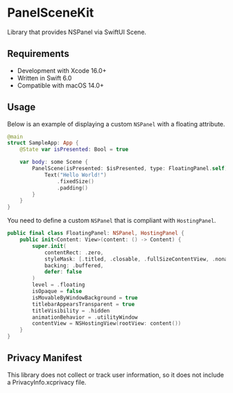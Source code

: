 # PanelSceneKit

Library that provides NSPanel via SwiftUI Scene.

## Requirements

- Development with Xcode 16.0+
- Written in Swift 6.0
- Compatible with macOS 14.0+

## Usage

Below is an example of displaying a custom `NSPanel` with a floating attribute.

```swift
@main
struct SampleApp: App {
    @State var isPresented: Bool = true

    var body: some Scene {
        PanelScene(isPresented: $isPresented, type: FloatingPanel.self) {
            Text("Hello World!")
                .fixedSize()
                .padding()
        }
    }
}
```

You need to define a custom `NSPanel` that is compliant with `HostingPanel`.

```swift
public final class FloatingPanel: NSPanel, HostingPanel {
    public init<Content: View>(content: () -> Content) {
        super.init(
            contentRect: .zero,
            styleMask: [.titled, .closable, .fullSizeContentView, .nonactivatingPanel],
            backing: .buffered,
            defer: false
        )
        level = .floating
        isOpaque = false
        isMovableByWindowBackground = true
        titlebarAppearsTransparent = true
        titleVisibility = .hidden
        animationBehavior = .utilityWindow
        contentView = NSHostingView(rootView: content())
    }
}
```

## Privacy Manifest

This library does not collect or track user information, so it does not include a PrivacyInfo.xcprivacy file.
